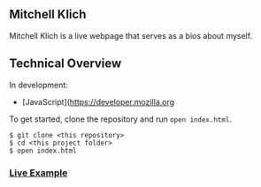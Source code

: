 ## Mitchell Klich

Mitchell Klich is a live webpage that serves as a bios about myself. 

## Technical Overview
In development: 
* [JavaScript](https://developer.mozilla.org

To get started, clone the repository and run `open index.html`.

```shell
$ git clone <this repository>
$ cd <this project folder>
$ open index.html
```

### [Live Example](http://MitchellKlich.com)
